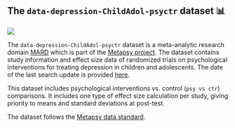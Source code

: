 ## **The `data-depression-ChildAdol-psyctr` dataset** 📊 
[<img src="https://img.shields.io/badge/DOI-10.5281%2Fzenodo.8096828-blue">](https://doi.org/10.5281/zenodo.8096828) 



The `data-depression-ChildAdol-psyctr` dataset is a meta-analytic research domain [MARD](https://docs.metapsy.org/uploads/ebmental-2022-300509.pdf) which is part of the  [Metapsy project](https://www.metapsy.org/). The dataset contains study information and effect size data of randomized trials on psychological interventions for treating depression in children and adolescents. The date of the last search update is provided [here](https://github.com/metapsy-project/data-depression-ChildAdol-psyctr/blob/main/metadata/last_search.txt).

This dataset includes psychological interventions vs. control (`psy vs ctr`) comparisons. 
It includes one type of effect size calculation per study, giving priority to means and standard deviations at post-test.

The dataset follows the [Metapsy data standard](https://docs.metapsy.org/data-preparation/format/).
